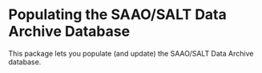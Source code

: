 # Populating the SAAO/SALT Data Archive Database

This package lets you populate (and update) the SAAO/SALT Data Archive database.
